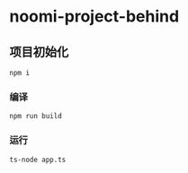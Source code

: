 # noomi-project-behind

## 项目初始化
```agsl
npm i
```

### 编译
```
npm run build
```

### 运行
```agsl
ts-node app.ts
```


